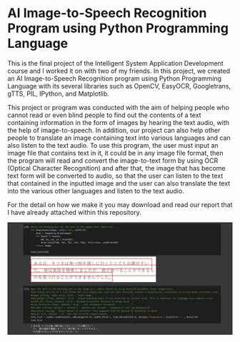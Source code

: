 # AI Image-to-Speech Recognition Program using Python Programming Language
This is the final project of the Intelligent System Application Development course and I worked it on with two of my friends. In this project, we created an AI Image-to-Speech Recognition program using Python Programming Language with its several libraries such as OpenCV, EasyOCR, Googletrans, gTTS, PIL, IPython, and Matplotlib.

This project or program was conducted with the aim of helping people who cannot read or even blind people to find out the contents of a text containing information in the form of images by hearing the text audio, with the help of image-to-speech. In addition, our project can also help other people to translate an image containing text into various languages and can also listen to the text audio. To use this program, the user must input an image file that contains text in it, it could be in any image file format, then the program will read and convert the image-to-text form by using OCR (Optical Character Recognition) and after that, the image that has become text form will be converted to audio, so that the user can listen to the text that contained in the inputted image and the user can also translate the text into the various other languages and listen to the text audio.

For the detail on how we make it you may download and read our report that I have already attached within this repository.

![](imagespeech.png)

